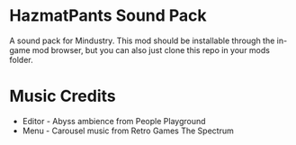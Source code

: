 # HazmatPants Sound Pack
A sound pack for Mindustry.
This mod should be installable through the in-game mod browser, but you can also just clone this repo in your mods folder.

# Music Credits

- Editor - Abyss ambience from People Playground 
- Menu - Carousel music from Retro Games The Spectrum
